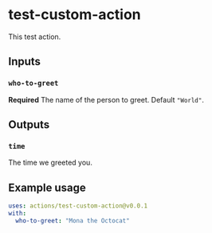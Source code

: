 # test-custom-action

This test action.

## Inputs

### `who-to-greet`

**Required** The name of the person to greet. Default `"World"`.

## Outputs

### `time`

The time we greeted you.

## Example usage

```yaml
uses: actions/test-custom-action@v0.0.1
with:
  who-to-greet: "Mona the Octocat"
```
